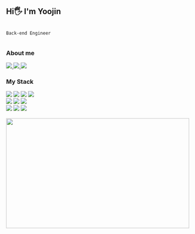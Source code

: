 
## Hi🖐️ I'm Yoojin 

<div style="display:flex;">

`Back-end Engineer`

</div>


### About me

<a href="https://d0u0b.tistory.com/" target="_blank">
    <img src="https://img.shields.io/badge/tistory-000000?style=square&logo=Tistory&logoColor=white"/>
</a>
<a href="https://www.linkedin.com/in/yoojin-lee-b37812328/" target="_blank">
    <img src="https://img.shields.io/badge/Linkedin-0A66C2?style=square&logo=linkedin&logoColor=white">
</a>
<a href="mailto:y_oojin_lee@naver.com" target="_blank">
  <img src="https://img.shields.io/badge/Mail-FF8383?style=square&logo=Gmail&logoColor=white">
</a> 


### My Stack
<div>
  <img src="https://img.shields.io/badge/Java-007396?style=flat-square&logo=java&logoColor=white">
  <img src="https://img.shields.io/badge/C-A8B9CC?style=flat-square&logo=C&logoColor=ffffff"/>
  <img src="https://img.shields.io/badge/C++-00599C?style=flat-square&logo=cplusplus&logoColor=ffffff"/>
  <img src="https://img.shields.io/badge/Node.js-339933?style=flat-square&logo=node.js&logoColor=white">

  <br>
  
  <img src="https://img.shields.io/badge/Spring-6DB33F?style=flat-square&logo=spring&logoColor=white">
  <img src="https://img.shields.io/badge/Docker-2E9AFE?style=flat-square&logo=docker&logoColor=white">
  <img src="https://img.shields.io/badge/React-61DAFB?style=flat-square&logo=React&logoColor=ffffff"/> 
  
  <br>
  
  <img src="https://img.shields.io/badge/MySQL-4479A1?style=flat-square&logo=MySQL&logoColor=ffffff"/>
  <img src="https://img.shields.io/badge/Oracle-F80000?style=flat-square&logo=Oracle&logoColor=ffffff"/>
  <img src="https://img.shields.io/badge/PostgreSQL-4169E1?style=flat-square&logo=postgresql&logoColor=ffffff"/>
</div>


<br> 

<a href="https://github.com/devxb/gitanimals">
<img
  src="https://render.gitanimals.org/farms/y-00jin"
  width="500"
  height="300"
/>
</a>
